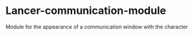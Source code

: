 # Lancer-communication-module
Module for the appearance of a communication window with the character
